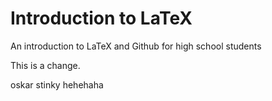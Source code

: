 # Introduction to LaTeX

An introduction to LaTeX and Github for high school students


This is a change.



oskar stinky
hehehaha
